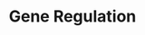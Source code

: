 ---
title: Gene Regulation
summary: How is composition and assembly of chromatin remodeling complexes regulated? Chromatin remodelers are large multi-subunit complexes that can be assembled in a variety of ways. We use genome-wide approaches to understand how these complexes find their targets in the genome, what they do when the get there, and how remodeling complex assembly is regulated. We are currently focusing on the role of post-translational modifications on non-histone proteins and RNA interactions as key mediators of complex assembly and function. 
tags: 
date: 
weight: 20

---